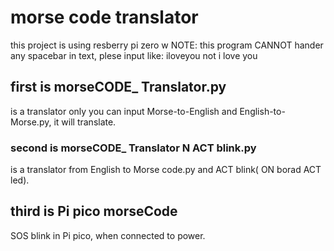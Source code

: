 # morse code translator
this project is using resberry pi zero w
NOTE: this program CANNOT hander any spacebar in text, plese input like: iloveyou not i love you


## first is morseCODE_ Translator.py
is a translator only you can input Morse-to-English and English-to-Morse.py, it will translate.





### second is morseCODE_ Translator N ACT blink.py
is a translator from English to Morse code.py and ACT blink( ON borad ACT led).


## third is Pi pico morseCode
SOS blink in Pi pico, when connected to power.
